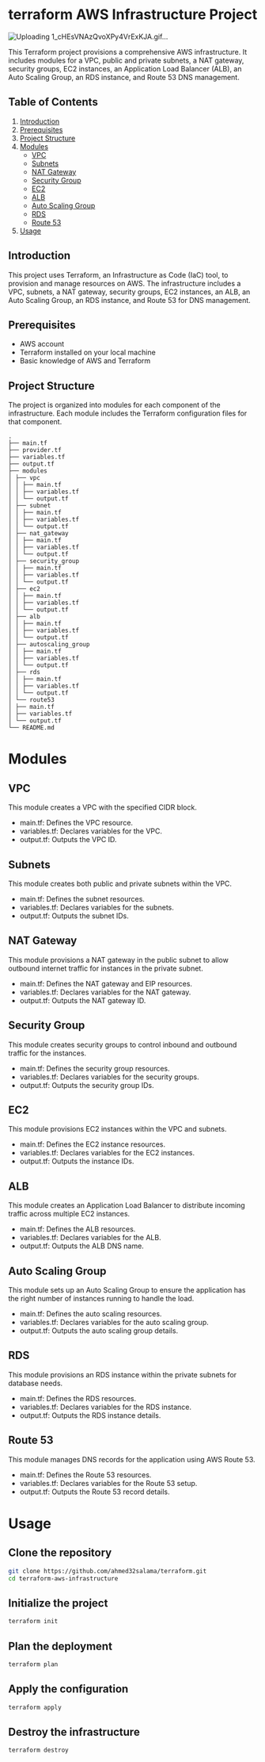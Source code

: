 # terraform AWS Infrastructure Project
![Uploading 1_cHEsVNAzQvoXPy4VrExKJA.gif…]()

This Terraform project provisions a comprehensive AWS infrastructure. It includes modules for a VPC, public and private subnets, a NAT gateway, security groups, EC2 instances, an Application Load Balancer (ALB), an Auto Scaling Group, an RDS instance, and Route 53 DNS management.

## Table of Contents
1. [Introduction](#introduction)
2. [Prerequisites](#prerequisites)
3. [Project Structure](#project-structure)
4. [Modules](#modules)
    - [VPC](#vpc)
    - [Subnets](#subnets)
    - [NAT Gateway](#nat-gateway)
    - [Security Group](#security-group)
    - [EC2](#ec2)
    - [ALB](#alb)
    - [Auto Scaling Group](#auto-scaling-group)
    - [RDS](#rds)
    - [Route 53](#route-53)
5. [Usage](#usage)

## Introduction

This project uses Terraform, an Infrastructure as Code (IaC) tool, to provision and manage resources on AWS. The infrastructure includes a VPC, subnets, a NAT gateway, security groups, EC2 instances, an ALB, an Auto Scaling Group, an RDS instance, and Route 53 for DNS management.

## Prerequisites

- AWS account
- Terraform installed on your local machine
- Basic knowledge of AWS and Terraform

## Project Structure

The project is organized into modules for each component of the infrastructure. Each module includes the Terraform configuration files for that component.

```
.
├── main.tf
├── provider.tf
├── variables.tf
├── output.tf
├── modules
│ ├── vpc
│ │ ├── main.tf
│ │ ├── variables.tf
│ │ └── output.tf
│ ├── subnet
│ │ ├── main.tf
│ │ ├── variables.tf
│ │ └── output.tf
│ ├── nat_gateway
│ │ ├── main.tf
│ │ ├── variables.tf
│ │ └── output.tf
│ ├── security_group
│ │ ├── main.tf
│ │ ├── variables.tf
│ │ └── output.tf
│ ├── ec2
│ │ ├── main.tf
│ │ ├── variables.tf
│ │ └── output.tf
│ ├── alb
│ │ ├── main.tf
│ │ ├── variables.tf
│ │ └── output.tf
│ ├── autoscaling_group
│ │ ├── main.tf
│ │ ├── variables.tf
│ │ └── output.tf
│ ├── rds
│ │ ├── main.tf
│ │ ├── variables.tf
│ │ └── output.tf
│ └── route53
│ ├── main.tf
│ ├── variables.tf
│ └── output.tf
└── README.md
```

# Modules

## VPC

This module creates a VPC with the specified CIDR block.

- main.tf: Defines the VPC resource.
- variables.tf: Declares variables for the VPC.
- output.tf: Outputs the VPC ID.

## Subnets

This module creates both public and private subnets within the VPC.

- main.tf: Defines the subnet resources.
- variables.tf: Declares variables for the subnets.
- output.tf: Outputs the subnet IDs.

## NAT Gateway

This module provisions a NAT gateway in the public subnet to allow outbound internet traffic for instances in the private subnet.

- main.tf: Defines the NAT gateway and EIP resources.
- variables.tf: Declares variables for the NAT gateway.
- output.tf: Outputs the NAT gateway ID.

## Security Group

This module creates security groups to control inbound and outbound traffic for the instances.

- main.tf: Defines the security group resources.
- variables.tf: Declares variables for the security groups.
- output.tf: Outputs the security group IDs.

## EC2

This module provisions EC2 instances within the VPC and subnets.

- main.tf: Defines the EC2 instance resources.
- variables.tf: Declares variables for the EC2 instances.
- output.tf: Outputs the instance IDs.

## ALB

This module creates an Application Load Balancer to distribute incoming traffic across multiple EC2 instances.

- main.tf: Defines the ALB resources.
- variables.tf: Declares variables for the ALB.
- output.tf: Outputs the ALB DNS name.

## Auto Scaling Group

This module sets up an Auto Scaling Group to ensure the application has the right number of instances running to handle the load.

- main.tf: Defines the auto scaling resources.
- variables.tf: Declares variables for the auto scaling group.
- output.tf: Outputs the auto scaling group details.

## RDS

This module provisions an RDS instance within the private subnets for database needs.

- main.tf: Defines the RDS resources.
- variables.tf: Declares variables for the RDS instance.
- output.tf: Outputs the RDS instance details.

## Route 53

This module manages DNS records for the application using AWS Route 53.

- main.tf: Defines the Route 53 resources.
- variables.tf: Declares variables for the Route 53 setup.
- output.tf: Outputs the Route 53 record details.

# Usage

## Clone the repository

```sh
git clone https://github.com/ahmed32salama/terraform.git
cd terraform-aws-infrastructure
```
## Initialize the project
```sh
terraform init
```
## Plan the deployment
```sh
terraform plan
```
## Apply the configuration
```sh
terraform apply
```
## Destroy the infrastructure
```sh
terraform destroy
```
